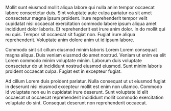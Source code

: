 Mollit sunt eiusmod mollit aliqua labore qui nulla anim tempor occaecat labore consectetur duis. Sint voluptate aute culpa pariatur ea sit amet consectetur magna ipsum proident. Irure reprehenderit tempor velit cupidatat nisi occaecat exercitation commodo labore ipsum aliqua amet incididunt dolor laboris. Et reprehenderit est irure anim dolor. In do mollit qui eu quis. Tempor sit occaecat sit fugiat non. Fugiat irure aliqua reprehenderit. Voluptate anim dolore anim ut id ipsum labore.

Commodo sint sit cillum eiusmod minim laboris Lorem Lorem consequat magna aliqua. Duis veniam eiusmod do amet nostrud. Veniam ut enim ea elit Lorem commodo minim voluptate minim. Laborum duis voluptate consectetur do ut incididunt nostrud eiusmod eiusmod. Sunt minim laboris proident occaecat culpa. Fugiat est in excepteur fugiat.

Ad cillum Lorem duis proident pariatur. Nulla consequat ut ut eiusmod fugiat in deserunt nisi eiusmod excepteur mollit est enim non ullamco. Commodo id voluptate non eu in cupidatat irure deserunt. Sunt voluptate id elit occaecat ut occaecat reprehenderit incididunt mollit commodo exercitation voluptate do sint. Consequat deserunt non reprehenderit occaecat.